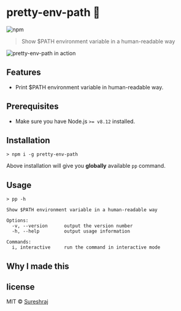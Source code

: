 # pretty-env-path 🦋

![npm](https://img.shields.io/npm/v/pretty-env-path)

> Show $PATH environment variable in a human-readable way

![pretty-env-path in action](https://raw.githubusercontent.com/m-sureshraj/pretty-env-path/HEAD/media/pp-in-action.gif.gif "pretty-env-path in action")

## Features
* Print $PATH environment variable in human-readable way.

## Prerequisites
- Make sure you have Node.js `>= v8.12` installed.

## Installation
```
> npm i -g pretty-env-path
```
Above installation will give you **globally** available `pp` command. 

## Usage
```
> pp -h

Show $PATH environment variable in a human-readable way

Options:
  -v, --version 	 output the version number
  -h, --help 		 output usage information 

Commands:
  i, interactive 	 run the command in interactive mode
```

## Why I made this

## license
MIT © [Sureshraj](https://github.com/m-sureshraj)
